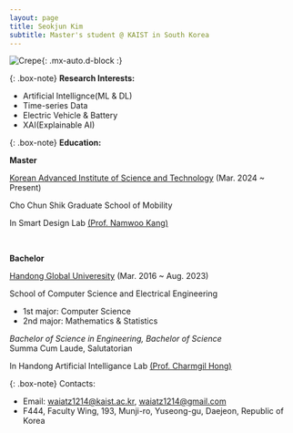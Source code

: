 ```yaml
---
layout: page
title: Seokjun Kim
subtitle: Master's student @ KAIST in South Korea
---
```


![Crepe](https://withalliam.github.io/assets/img/seokjun.jpg){: .mx-auto.d-block :}  

{: .box-note}
**Research Interests:**

- Artificial Intellignce(ML & DL)
- Time-series Data
- Electric Vehicle & Battery
- XAI(Explainable AI)

{: .box-note}
**Education:**


**Master**

[Korean Advanced Institute of Science and Technology](https://www.kaist.ac.kr/) (Mar. 2024 ~ Present)

Cho Chun Shik Graduate School of Mobility 

In Smart Design Lab [(Prof. Namwoo Kang)](https://www.smartdesignlab.org/)

<br>

**Bachelor**

[Handong Global Univeresity](https://www.handong.edu/) (Mar. 2016 ~ Aug. 2023)

School of Computer Science and Electrical Engineering
 - 1st major: Computer Science  
 - 2nd major: Mathematics & Statistics

_Bachelor of Science in Engineering, Bachelor of Science_  
Summa Cum Laude, Salutatorian

In Handong Artificial Intelligance Lab [(Prof. Charmgil Hong)](https://www.linkedin.com/in/charmgil/)

{: .box-note}
Contacts:

- Email: waiatz1214@kaist.ac.kr, waiatz1214@gmail.com
- F444, Faculty Wing, 193, Munji-ro, Yuseong-gu, Daejeon, Republic of Korea